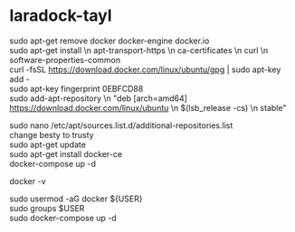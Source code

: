 # laradock-tayl

sudo apt-get remove docker docker-engine docker.io <br>
sudo apt-get install \\n    apt-transport-https \\n    ca-certificates \\n    curl \\n    software-properties-common<br>
curl -fsSL https://download.docker.com/linux/ubuntu/gpg | sudo apt-key add -<br>
sudo apt-key fingerprint 0EBFCD88<br>
sudo add-apt-repository \\n   "deb [arch=amd64] https://download.docker.com/linux/ubuntu \\n   $(lsb_release -cs) \\n   stable"<br>

sudo nano /etc/apt/sources.list.d/additional-repositories.list<br>
change besty to trusty<br>
sudo apt-get update<br>
sudo apt-get install docker-ce<br>
docker-compose up -d<br>

docker -v<br>

sudo  usermod -aG docker ${USER}<br>
sudo  groups $USER<br>
sudo docker-compose up -d<br>
